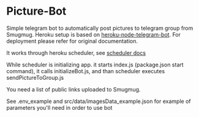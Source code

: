 # Picture-Bot
Simple telegram bot to automatically post pictures to telegram group from Smugmug. Heroku setup is based on [heroku-node-telegram-bot](https://github.com/odditive/heroku-node-telegram-bot/). For deployment please refer for original documentation. 

It works through heroku scheduler, see [scheduler docs](https://devcenter.heroku.com/articles/scheduler)

While scheduler is initializing app. it starts index.js (package.json start command), it calls initializeBot.js, and than scheduler executes sendPictureToGroup.js

You need a list of public links uploaded to Smugmug.

See .env_example and src/data/imagesData_example.json for example of parameters you'll need in order to use bot

